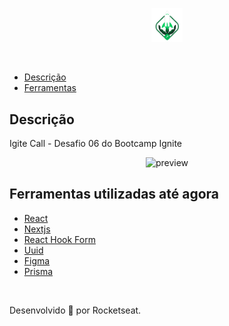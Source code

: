 <p align="center">
<img src="https://raw.githubusercontent.com/tavareshenrique/ignite-reactjs/a11afefe824866f24dd3f9e1cc6e6e9530376ad1/%40assets/img/logo.svg" alt="Next Level Week Esports Logo" width="50"/></p>

<br>




  - [Descrição](#descrição)
  - [Ferramentas](#ferramentas)



## Descrição

 Igite Call - Desafio 06 do Bootcamp Ignite 

<p align="center">
<img width='800' src="https://ik.imagekit.io/hld13bjzb1/capa_hTnBb9PPH.png?updatedAt=1683469800546" alt="preview"/></p>



## Ferramentas utilizadas até agora

* [React](https://reactjs.org/)
* [Nextjs](https://react-hook-form.com/)
* [React Hook Form](https://www.radix-ui.com/)
* [Uuid](https://www.npmjs.com/package/uuid)
* [Figma](https://www.figma.com/)
* [Prisma](https://www.prisma.io/)



</br>

Desenvolvido 💜 por Rocketseat.

